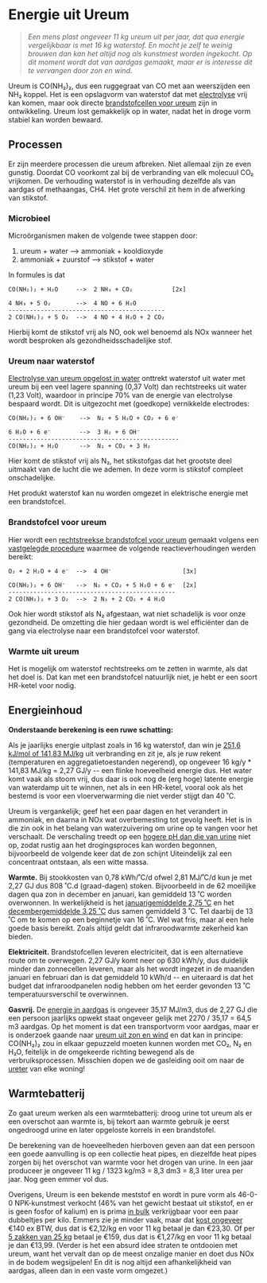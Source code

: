 # Energie uit Ureum

> *Een mens plast ongeveer 11 kg ureum uit per jaar, dat qua
> energie vergelijkbaar is met 16 kg waterstof.  En mocht je
> zelf te weinig brouwen dan kan het altijd nog als kunstmest
> worden ingekocht.  Op dit moment wordt dat van aardgas gemaakt,
> maar er is interesse dit te vervangen door zon en wind.*

Ureum is CO(NH₂)₂, dus een ruggegraat van CO met aan weerszijden
een NH₂ koppel.  Het is een opslagvorm van waterstof dat met
[electrolyse](https://suttonfruit.com/pics/urea_electrolysis.pdf)
vrij kan komen, maar ook directe
[brandstofcellen voor ureum](https://strathprints.strath.ac.uk/34081/1/TAOb924786f.pdf)
zijn in ontwikkeling.  Ureum lost gemakkelijk op in water, nadat
het in droge vorm stabiel kan worden bewaard.


## Processen

Er zijn meerdere processen die ureum afbreken.  Niet allemaal
zijn ze even gunstig.  Doordat CO voorkomt zal bij de verbranding
van elk molecuul CO₂ vrijkomen.  De verhouding waterstof is in
verhouding dezelfde als van aardgas of methaangas, CH4.  Het
grote verschil zit hem in de afwerking van stikstof.

### Microbieel

Microörganismen maken de volgende twee stappen door:

 1. ureum + water --> ammoniak + kooldioxyde
 2. ammoniak + zuurstof --> stikstof + water

In formules is dat

```
CO(NH₂)₂ + H₂O     -->  2 NH₃ + CO₂           [2x]

4 NH₃ + 5 O₂       -->  4 NO + 6 H₂O
--------------------------------------------
2 CO(NH₂)₂ + 5 O₂  -->  4 NO + 4 H₂O + 2 CO₂
```

Hierbij komt de stikstof vrij als NO, ook wel benoemd
als NOx wanneer het wordt besproken als
gezondheidsschadelijke stof.

### Ureum naar waterstof

[Electrolyse van ureum opgelost in water](https://suttonfruit.com/pics/urea_electrolysis.pdf)
onttrekt waterstof uit water met ureum bij een veel
lagere spanning (0,37 Volt) dan rechtstreeks uit water (1,23 Volt),
waardoor in principe 70% van de energie van electrolyse bespaard wordt.
Dit is uitgezocht met (goedkope) vernikkelde electrodes:

```
CO(NH₂)₂ + 6 OH⁻    -->  N₂ + 5 H₂O + CO₂ + 6 e⁻

6 H₂O + 6 e⁻        -->  3 H₂ + 6 OH⁻
------------------------------------------------
CO(NH₂)₂ + H₂O      -->  N₂ + CO₂ + 3 H₂
```

Hier komt de stikstof vrij als N₂, het stikstofgas dat
het grootste deel uitmaakt van de lucht die we ademen.
In deze vorm is stikstof compleet onschadelijke.

Het produkt waterstof kan nu worden omgezet in elektrische
energie met een brandstofcel.

### Brandstofcel voor ureum

Hier wordt een
[rechtstreekse brandstofcel voor ureum](https://strathprints.strath.ac.uk/34081/1/TAOb924786f.pdf)
gemaakt volgens een
[vastgelegde procedure](http://www.rsc.org/suppdata/EE/b9/b924786f/b924786f.pdf)
waarmee de volgende reactieverhoudingen werden bereikt:

```
O₂ + 2 H₂O + 4 e⁻  -->  4 OH⁻                    [3x]

CO(NH₂)₂ + 6 OH⁻   -->  N₂ + CO₂ + 5 H₂O + 6 e⁻  [2x]
-----------------------------------------------
2 CO(NH₂)₂ + 3 O₂  -->  2 N₂ + 2 CO₂ + 4 H₂O
```

Ook hier wordt stikstof als N₂ afgestaan, wat niet
schadelijk is voor onze gezondheid.  De omzetting
die hier gedaan wordt is wel efficiënter dan de
gang via electrolyse naar een brandstofcel voor
waterstof.

### Warmte uit ureum

Het is mogelijk om waterstof rechtstreeks om te
zetten in warmte, als dat het doel is.  Dat kan
met een brandstofcel natuurlijk niet, je hebt
er een soort HR-ketel voor nodig.

## Energieinhoud

**Onderstaande berekening is een ruwe schatting:**

Als je jaarlijks energie uitplast zoals in 16 kg waterstof, dan win je
[251,6 kJ/mol of 141,83 MJ/kg](https://www.quora.com/How-much-energy-is-produced-when-one-mole-hydrogen-is-burnt?share=1)
uit verbranding en zit je, als je ruw rekent
(temperaturen en aggregatietoestanden negerend), op ongeveer
16 kg/y * 141,83 MJ/kg = 2,27 GJ/y -- een flinke hoeveelheid energie
dus.  Het water komt vaak als stoom vrij, dus daar is ook nog de
(erg hoge) latente energie van waterdamp uit te winnen, net als in
een HR-ketel, vooral ook als het bestemd is voor een vloerverwarming
die niet verder stijgt dan 40 ˚C.

Ureum is vergankelijk; geef het een paar dagen en het verandert in
ammoniak, en daarna in NOx wat overbemesting tot gevolg heeft.  Het
is in die zin ook in het belang van waterzuivering om urine op te
vangen voor het verschaalt.  De verschaling treedt op een
[hogere pH dan die van urine](https://theconversation.com/we-found-a-way-to-turn-urine-into-solid-fertiliser-it-could-make-farming-more-sustainable-148877)
niet op, zodat rustig aan het drogingsproces kan worden begonnen,
bijvoorbeeld de volgende keer dat de zon schijnt  Uiteindelijk
zal een concentraat ontstaan, als een witte massa.

**Warmte.**
Bij stookkosten van 0,78 kWh/˚C/d ofwel 2,81 MJ/˚C/d kun je met
2,27 GJ dus 808 ˚C.d (graad-dagen) stoken.  Bijvoorbeeld in de
62 moeilijke dagen qua zon in december en januari,
kan gemiddeld 13 ˚C worden overwonnen.  In werkelijkheid is het
[januarigemiddelde 2,75 ˚C](https://www.knmi.nl/klimaat-viewer/kaarten/temperatuur/gemiddelde-temperatuur/januari/Periode_1991-2020)
en het
[decembergemiddelde 3,25 ˚C](https://www.knmi.nl/klimaat-viewer/kaarten/temperatuur/gemiddelde-temperatuur/december/Periode_1991-2020)
dus samen gemiddeld 3 ˚C.  Tel daarbij de 13 ˚C om te komen op
een beginnetje van 16 ˚C.  Wel wat fris, maar al een hele goede
basis bereikt.  Zoals altijd geldt dat infraroodwarmte zekerheid
kan bieden.

**Elektriciteit.**
Brandstofcellen leveren electriciteit, dat is een alternatieve
route om te overwegen.  2,27 GJ/y komt neer op 630 kWh/y, dus
duidelijk minder dan zonnecellen leveren, maar als het wordt
ingezet in de maanden januari en februari dan is dat gemiddeld
10 kWh/d -- en uiteraard is dat het budget dat infraroodpanelen
nodig hebben om het eerder gevonden 13 ˚C temperatuursverschil
te overwinnen.

**Gasvrij.**
De [energie in aardgas](https://www.energieconsultant.nl/energiemarkt/energie-berekeningen-uit-de-praktijk/omrekening-van-m3-n-naar-kwh/)
is ongeveer 35,17 MJ/m3, dus de 2,27 GJ die een persoon
jaarlijks opwekt staat ongeveer gelijk met
2270 / 35,17 = 64,5 m3 aardgas.  Op het moment is dat een
transportvorm voor aardgas, maar er is onderzoek gaande naar
[ureum uit zon en wind](https://dutch.alibaba.com/Popular/CN_urea-n46-granular-fertilizer-Trade.html)
en dat kan in principe: CO(NH₂)₂ zou in elkaar gepuzzeld
moeten kunnen worden met CO₂, N₂ en H₂O, feitelijk in de
omgekeerde richting bewegend als de verbruiksprocessen.
Misschien dopen we de gasleiding ooit om naar de
[ureter](https://nl.wikipedia.org/wiki/Ureter) van elke
woning!


## Warmtebatterij

Zo gaat ureum werken als een warmtebatterij: droog urine tot
ureum als er een overschot aan warmte is, bij tekort aan warmte
gebruik je eerst ongedroogd urine en later opgeloste korrels
in een brandstofel.

De berekening van de hoeveelheden hierboven geven aan dat een
persoon een goede aanvulling is op een collectie heat pipes,
en diezelfde heat pipes zorgen bij het overschot van warmte
voor het drogen van urine.  In een jaar produceer je ongeveer
11 kg / 1323 kg/m3 = 8,3 dm3 = 8,3 liter urea per jaar.  Nog
geen emmer vol dus.

Overigens, Ureum is een bekende meststof en wordt in
pure vorm als 46-0-0 NPK-kunstmest verkocht (46% van het gewicht
bestaat uit stikstof, en er is geen fosfor of kalium) en is
prima
[in bulk](https://dutch.alibaba.com/Popular/CN_urea-n46-granular-fertilizer-Trade.html)
verkrijgbaar voor een paar dubbeltjes per kilo.
Emmers zie je minder vaak, maar dat
[kost ongeveer](https://www.nederlandsezouthandel.nl/ureum-dooikorrels/)
€140 ex BTW, dus dat is €2,12/kg en voor 11 kg betaal je dan
€23,30.  Of per
[5 zakken van 25 kg](https://www.strooizoutgigant.nl/dooikorrels/5-zakken-dooikorrels)
betaal je €159, dus dat is €1,27/kg en voor 11 kg betaal je
dan €13,99.
(Verder is het een absurd idee straten te ontdooien met
ureum, want het vervalt dan op de meest onzalige manier en
doet dus NOx in de bodem wegsijpelen!  En dit is nog altijd
een afhankelijkheid van aardgas, alleen dan in een vaste
vorm omgezet.)

